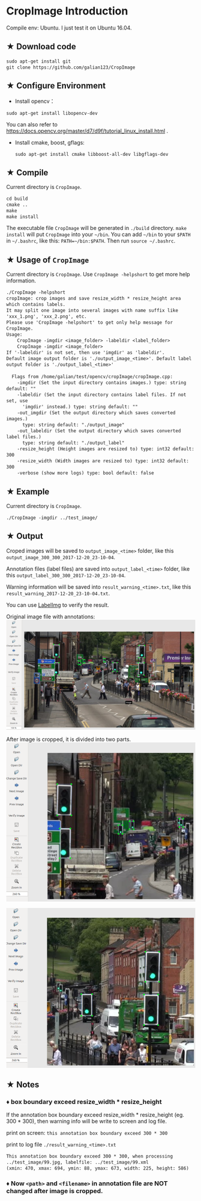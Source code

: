 # CropImage Introduction

Compile env: Ubuntu. I just test it on Ubuntu 16.04.

## **&#9733; Download code**

```language
sudo apt-get install git
git clone https://github.com/galian123/CropImage
```

## **&#9733; Configure Environment**

* Install opencv：
```language
sudo apt-get install libopencv-dev
```
You can also refer to https://docs.opencv.org/master/d7/d9f/tutorial_linux_install.html .

* Install cmake, boost, gflags:
    ```language
    sudo apt-get install cmake libboost-all-dev libgflags-dev
    ```

## **&#9733; Compile**

Current directory is `CropImage`.

```language
cd build
cmake ..
make
make install
```
The executable file `CropImage` will be generated in `./build` directory.
`make install` will put `CropImage` into your `~/bin`. You can add `~/bin` to your `$PATH` in `~/.bashrc`, like this: `PATH=~/bin:$PATH`. Then run `source ~/.bashrc`.

## **&#9733; Usage of `CropImage`**

Current directory is `CropImage`.
Use `CropImage -helpshort` to get more help information.

```language
./CropImage -helpshort
cropImage: crop images and save resize_width * resize_height area which contains labels.
It may split one image into several images with name suffix like 'xxx_1.png', 'xxx_2.png', etc.
Please use 'CropImage -helpshort' to get only help message for CropImage. 
Usage:
    CropImage -imgdir <image_folder> -labeldir <label_folder>
    CropImage -imgdir <image_folder> 
If '-labeldir' is not set, then use 'imgdir' as 'labeldir'.
Default image output folder is './output_image_<time>'. Default label output folder is './output_label_<time>'

  Flags from /home/galian/test/opencv/cropImage/cropImage.cpp:
    -imgdir (Set the input directory contains images.) type: string default: ""
    -labeldir (Set the input directory contains label files. If not set, use
      'imgdir' instead.) type: string default: ""
    -out_imgdir (Set the output directory which saves converted images.)
      type: string default: "./output_image"
    -out_labeldir (Set the output directory which saves converted label files.)
      type: string default: "./output_label"
    -resize_height (Height images are resized to) type: int32 default: 300
    -resize_width (Width images are resized to) type: int32 default: 300
    -verbose (show more logs) type: bool default: false
```

## **&#9733; Example**

Current directory is `CropImage`.

```language
./CropImage -imgdir ../test_image/
```

## **&#9733; Output**

Croped images will be saved to `output_image_<time>` folder, like this `output_image_300_300_2017-12-20_23-10-04`.

Annotation files (label files) are saved into `output_label_<time>` folder, like this `output_label_300_300_2017-12-20_23-10-04`.

Warning information will be saved into `result_warning_<time>.txt`, like this `result_warning_2017-12-20_23-10-04.txt`.

You can use [LabelImg](https://github.com/tzutalin/labelImg) to verify the result.

Original image file with annotations:
![](https://github.com/galian123/CropImage/blob/master/example/orig.png)

After image is cropped, it is divided into two parts.
![](https://github.com/galian123/CropImage/blob/master/example/crop1.png)

![](https://github.com/galian123/CropImage/blob/master/example/crop2.png)

## **&#9733; Notes**

### **&#9830; box boundary exceed resize_width \* resize_height**
If the annotation box boundary exceed resize_width \* resize_height (eg. 300 * 300), then warning info will be write to screen and log file.

print on screen: `this annotation box boundary exceed 300 * 300`

print to log file `./result_warning_<time>.txt`
```language
This annotation box boundary exceed 300 * 300, when processing ../test_image/99.jpg, labelfile: ../test_image/99.xml
(xmin: 470, xmax: 694, ymin: 88, ymax: 673, width: 225, height: 586)
```

### **&#9830; Now `<path>` and `<filename>` in annotation file are NOT changed after image is cropped.**




